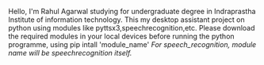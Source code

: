 Hello,
I'm Rahul Agarwal studying for undergraduate degree in Indraprastha Institute of information technology.
This my desktop assistant project on python using modules like pyttsx3,speechrecognition,etc.
Please download the required modules in your local devices before running the python programme, using pip intall 'module_name'
*For speech_recognition, module name will be speechrecognition itself.*
